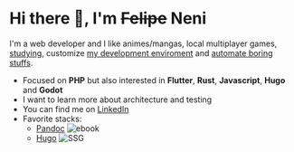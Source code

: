 
# Hi there 👋, I'm ~~Felipe~~ Neni

I'm a web developer and I like animes/mangas, local multiplayer games, [studying](http://neni.dev/ead), customize [my development enviroment](http://d.neni.dev) and [automate boring stuffs](http://neni.dev/log).

- Focused on **PHP** but also interested in **Flutter**, **Rust**, **Javascript**, **Hugo** and **Godot**
- I want to learn more about architecture and testing
- You can find me on [LinkedIn](https://www.linkedin.com/in/nenitf/)
- Favorite stacks:
  <!-- - [PHP, PHPUnit, Laravel, Sail and PostgreSQL]() ![web backend](https://img.shields.io/badge/%20-web%20backend-blue) -->
  <!-- - [Flutter]() ![mobile](https://img.shields.io/badge/%20-web%20backend-blue) -->
  <!-- - [React, Jest, Cypress and Typescript]() ![web frontend](https://img.shields.io/badge/%20-web%20frontend-blue) -->
  <!-- - [Rust]() ![cli](https://img.shields.io/badge/%20-CLI-blue) -->
  - [Pandoc](https://github.com/nenitf/intro-dev-web) ![ebook](https://img.shields.io/badge/%20-ebook-blue)
  - [Hugo](https://github.com/nenitf/blog_projeto-bilingue) ![SSG](https://img.shields.io/badge/%20-SSG-blue)
